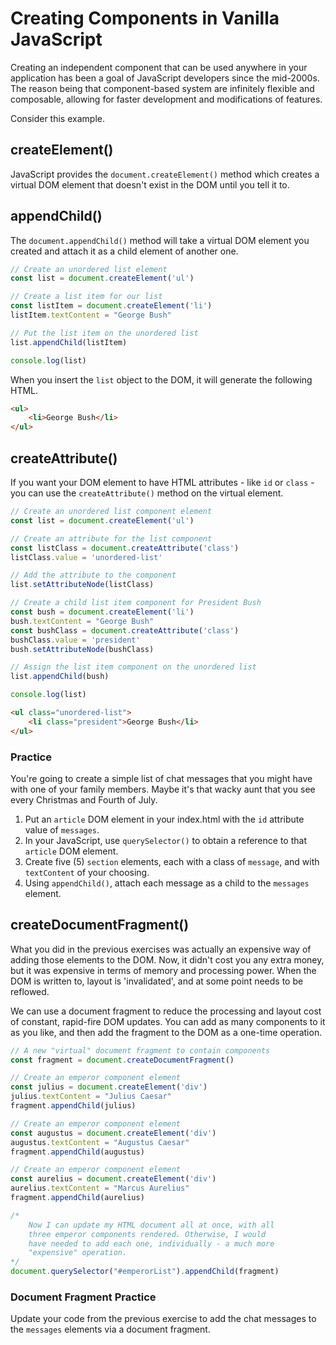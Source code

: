 # Creating Components in Vanilla JavaScript

Creating an independent component that can be used anywhere in your application has been a goal of JavaScript developers since the mid-2000s. The reason being that component-based system are infinitely flexible and composable, allowing for faster development and modifications of features.

Consider this example.

## createElement()

JavaScript provides the `document.createElement()` method which creates a virtual DOM element that doesn't exist in the DOM until you tell it to.

## appendChild()

The `document.appendChild()` method will take a virtual DOM element you created and attach it as a child element of another one.

```js
// Create an unordered list element
const list = document.createElement('ul')

// Create a list item for our list
const listItem = document.createElement('li')
listItem.textContent = "George Bush"

// Put the list item on the unordered list
list.appendChild(listItem)

console.log(list)
```

When you insert the `list` object to the DOM, it will generate the following HTML.

```html
<ul>
    <li>George Bush</li>
</ul>
```

## createAttribute()

If you want your DOM element to have HTML attributes - like `id` or `class` - you can use the `createAttribute()` method on the virtual element.

```js
// Create an unordered list component element
const list = document.createElement('ul')

// Create an attribute for the list component
const listClass = document.createAttribute('class')
listClass.value = 'unordered-list'

// Add the attribute to the component
list.setAttributeNode(listClass)

// Create a child list item component for President Bush
const bush = document.createElement('li')
bush.textContent = "George Bush"
const bushClass = document.createAttribute('class')
bushClass.value = 'president'
bush.setAttributeNode(bushClass)

// Assign the list item component on the unordered list
list.appendChild(bush)

console.log(list)
```

```html
<ul class="unordered-list">
    <li class="president">George Bush</li>
</ul>
```

### Practice

You're going to create a simple list of chat messages that you might have with one of your family members. Maybe it's that wacky aunt that you see every Christmas and Fourth of July.

1. Put an `article` DOM element in your index.html with the `id` attribute value of `messages`.
1. In your JavaScript, use `querySelector()` to obtain a reference to that `article` DOM element.
1. Create five (5) `section` elements, each with a class of `message`, and with `textContent` of your choosing.
1. Using `appendChild()`, attach each message as a child to the `messages` element.

## createDocumentFragment()

What you did in the previous exercises was actually an expensive way of adding those elements to the DOM. Now, it didn't cost you any extra money, but it was expensive in terms of memory and processing power. When the DOM is written to, layout is 'invalidated', and at some point needs to be reflowed.

We can use a document fragment to reduce the processing and layout cost of constant, rapid-fire DOM updates. You can add as many components to it as you like, and then add the fragment to the DOM as a one-time operation.

```js
// A new "virtual" document fragment to contain components
const fragment = document.createDocumentFragment()

// Create an emperor component element
const julius = document.createElement('div')
julius.textContent = "Julius Caesar"
fragment.appendChild(julius)

// Create an emperor component element
const augustus = document.createElement('div')
augustus.textContent = "Augustus Caesar"
fragment.appendChild(augustus)

// Create an emperor component element
const aurelius = document.createElement('div')
aurelius.textContent = "Marcus Aurelius"
fragment.appendChild(aurelius)

/*
    Now I can update my HTML document all at once, with all
    three emperor components rendered. Otherwise, I would
    have needed to add each one, individually - a much more
    "expensive" operation.
*/
document.querySelector("#emperorList").appendChild(fragment)
```

### Document Fragment Practice

Update your code from the previous exercise to add the chat messages to the `messages` elements via a document fragment.
